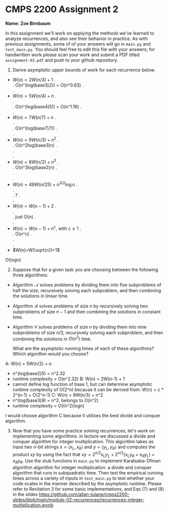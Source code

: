 # CMPS 2200 Assignment 2

**Name: Zoe Birnbaum**

In this assignment we'll work on applying the methods we've learned to analyze recurrences, and also see their behavior
in practice. As with previous
assignments, some of of your answers will go in `main.py` and `test_main.py`. You
should feel free to edit this file with your answers; for handwritten
work please scan your work and submit a PDF titled `assignment-02.pdf`
and push to your github repository.


1. Derive asymptotic upper bounds of work for each recurrence below.
  * $W(n)=2W(n/3)+1$
.  
.  O(n^(log(base3)2)) = O(n^0.63)
.  
.  
  * $W(n)=5W(n/4)+n$
.  
.  
.  O(n^(log(base4)5)) = O(n^1.16)
.  
.  
  * $W(n)=7W(n/7)+n$
.  
.  
.  O(n^(log(base7)7))
.  
.  
  * $W(n)=9W(n/3)+n^2$
.  
.  O(n^2log(base3)n)
.  
.  
.  
  * $W(n)=8W(n/2)+n^3$
.  
.  O(n^3log(base2)n)
.  
.  
.  
  * $W(n)=49W(n/25)+n^{3/2}\log n$
.  
.  
.  ?
.  
.  
  * $W(n)=W(n-1)+2$
.  
.  
.  just O(n)
.  
.  
  * $W(n)= W(n-1)+n^c$, with $c\geq 1$
.  
.  O(n^c)
.  
.  
.  
  * $W(n)=W(\sqrt{n})+1$

  O(logn)

2. Suppose that for a given task you are choosing between the following three algorithms:

  * Algorithm $\mathcal{A}$ solves problems by dividing them into
      five subproblems of half the size, recursively solving each
      subproblem, and then combining the solutions in linear time.
    
  * Algorithm $\mathcal{B}$ solves problems of size $n$ by
      recursively solving two subproblems of size $n-1$ and then
      combining the solutions in constant time.
    
  * Algorithm $\mathcal{C}$ solves problems of size $n$ by dividing
      them into nine subproblems of size $n/3$, recursively solving
      each subproblem, and then combining the solutions in $O(n^2)$
      time.

    What are the asymptotic running times of each of these algorithms?
    Which algorithm would you choose?

A: W(n) = 5W(n/2) + n
- n^(log(base2)5) = n^2.32
- runtime complexity = O(n^2.32)
B: W(n) = 2W(n-1) + 1
- cannot define log function of base 1, but can determine asymptotic runtime complexity of O(2^n) because it can be derived from: W(n) = c * 2^(n-1) + O(2^n-1)
C: W(n) = 9W(n/3) + n^2
- n^(log(base3)9) = n^2, belongs to O(n^2)
- runtime complexity = O((n^2)logn)

I would choose algorithm C because it utilizes the best divide and conquer algorithm.

3. Now that you have some practice solving recurrences, let's work on
  implementing some algorithms. In lecture we discussed a divide and
  conquer algorithm for integer multiplication. This algorithm takes
  as input two $n$-bit strings $x = \langle x_L, x_R\rangle$ and
  $y=\langle y_L, y_R\rangle$ and computes the product $xy$ by using
  the fact that $xy = 2^{n/2}x_Ly_L + 2^{n/2}(x_Ly_R+x_Ry_L) +
  x_Ry_R.$ Use the
  stub functions in `main.py` to implement Karatsaba-Ofman algorithm algorithm for integer
  multiplication: a divide and conquer algorithm that runs in
  subquadratic time. Then test the empirical running times across a
  variety of inputs in `test_main.py` to test whether your code scales in the manner
  described by the asymptotic runtime. Please refer to Recitation 3 for some basic implementations, and Eqs (7) and (8) in the slides https://github.com/allan-tulane/cmps2200-slides/blob/main/module-02-recurrences/recurrences-integer-multiplication.ipynb
 
 


